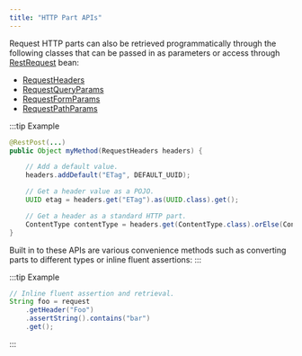 ```yaml
---
title: "HTTP Part APIs"
---
```


Request HTTP parts can also be retrieved programmatically through the following classes that
can be passed in as parameters or access through [RestRequest](../apidocs/org/apache/juneau/rest/RestRequest.html) bean:
- [RequestHeaders](../apidocs/org/apache/juneau/rest/httppart/RequestHeaders.html)
- [RequestQueryParams](../apidocs/org/apache/juneau/rest/httppart/RequestQueryParams.html)
- [RequestFormParams](../apidocs/org/apache/juneau/rest/httppart/RequestFormParams.html)
- [RequestPathParams](../apidocs/org/apache/juneau/rest/httppart/RequestPathParams.html)

:::tip Example


```java
@RestPost(...)
public Object myMethod(RequestHeaders headers) {

    // Add a default value.
    headers.addDefault("ETag", DEFAULT_UUID);

    // Get a header value as a POJO.
    UUID etag = headers.get("ETag").as(UUID.class).get();

    // Get a header as a standard HTTP part.
    ContentType contentType = headers.get(ContentType.class).orElse(ContentType.TEXT_XML);
}
```


Built in to these APIs are various convenience methods such as converting parts to
different types or inline fluent assertions:
:::

:::tip Example


```java
// Inline fluent assertion and retrieval.
String foo = request
    .getHeader("Foo")
    .assertString().contains("bar")
    .get();

```

:::
